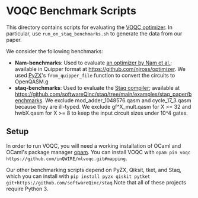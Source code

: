 # VOQC Benchmark Scripts

This directory contains scripts for evaluating the [VOQC optimizer](https://github.com/inQWIRE/SQIR). In particular, use `run_on_staq_benchmarks.sh` to generate the data from our paper.

We consider the following benchmarks:
* **Nam-benchmarks**: Used to evaluate [an optimizer by Nam et al.](https://arxiv.org/abs/1710.07345); available in Quipper format at https://github.com/njross/optimizer. We used [PyZX](https://github.com/Quantomatic/pyzx)'s `from_quipper_file` function to convert the circuits to OpenQASM.g
* **staq-benchmarks**: Used to evaluate the [Staq compiler](https://arxiv.org/abs/1912.06070); available at https://github.com/softwareQinc/staq/tree/main/examples/staq_paper/benchmarks. We exclude mod_adder_1048576.qasm and cycle_17_3.qasm because they are ill-typed. We exclude gf^X_mult.qasm for X >= 32 and hwbX.qasm for X >= 8 to keep the input circuit sizes under 10^4 gates.

## Setup

In order to run VOQC, you will need a working installation of OCaml and OCaml's package manager [opam](https://opam.ocaml.org/). You can install VOQC with `opam pin voqc https://github.com/inQWIRE/mlvoqc.git#mapping`.

Our other benchmarking scripts depend on PyZX, Qiksit, tket, and Staq, which you can install with `pip install pyzx qiskit pytket git+https://github.com/softwareQinc/staq`.Note that all of these projects require Python 3.